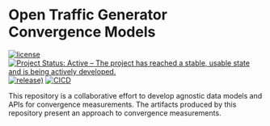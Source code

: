 # Open Traffic Generator Convergence Models

[![license](https://img.shields.io/badge/license-MIT-green.svg)](https://en.wikipedia.org/wiki/MIT_License)
[![Project Status: Active – The project has reached a stable, usable state and is being actively developed.](https://www.repostatus.org/badges/latest/active.svg)](https://www.repostatus.org/#active)
[![release)](https://img.shields.io/github/v/release/open-traffic-generator/models-convergence)](https://github.com/open-traffic-generator/models-convergence/releases/latest)
[![CICD](https://github.com/open-traffic-generator/models-convergence/workflows/CICD/badge.svg)](https://github.com/open-traffic-generator/models-convergence/actions)

This repository is a collaborative effort to develop agnostic data 
models and APIs for convergence measurements. 
The artifacts produced by this repository present an approach to convergence measurements.
